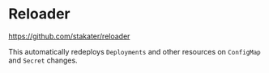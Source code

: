 # Reloader

<https://github.com/stakater/reloader>

This automatically redeploys `Deployments` and other resources
on `ConfigMap` and `Secret` changes.